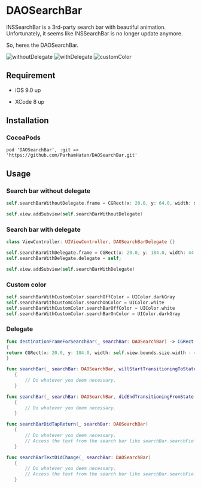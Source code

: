 # DAOSearchBar
INSSearchBar is a 3rd-party search bar with beautiful animation. Unfortunately, it seems like INSSearchBar is no longer update anymore.

So, heres the DAOSearchBar.

![withoutDelegate](https://media.giphy.com/media/3o6vXWksaIn9OFF78I/giphy.gif)
![withDelegate](https://media.giphy.com/media/NEquunOmZLUv6/giphy.gif)
![customColor](https://media.giphy.com/media/EGECl0ncJTUME/giphy.gif)

## Requirement ##
- iOS 9.0 up

- XCode 8 up

## Installation ##
### CocoaPods ###
```
pod 'DAOSearchBar', :git => 'https://github.com/ParhamHatan/DAOSearchBar.git'
```
## Usage ##
### Search bar without delegate ###
```swift
self.searchBarWithoutDelegate.frame = CGRect(x: 20.0, y: 64.0, width: self.view.bounds.width - 40.0, height: 34.0)

self.view.addSubview(self.searchBarWithoutDelegate)
```

### Search bar with delegate ###
```swift
class ViewController: UIViewController, DAOSearchBarDelegate {}
```

```swift
self.searchBarWithDelegate.frame = CGRect(x: 20.0, y: 184.0, width: 44.0, height: 34.0)
self.searchBarWithDelegate.delegate = self;

self.view.addSubview(self.searchBarWithDelegate)
```

### Custom color ###
```swift
self.searchBarWithCustomColor.searchOffColor = UIColor.darkGray
self.searchBarWithCustomColor.searchOnColor = UIColor.white
self.searchBarWithCustomColor.searchBarOffColor = UIColor.white
self.searchBarWithCustomColor.searchBarOnColor = UIColor.darkGray
```

### Delegate ###
```swift
func destinationFrameForSearchBar(_ searchBar: DAOSearchBar) -> CGRect
{
return CGRect(x: 20.0, y: 184.0, width: self.view.bounds.size.width - 40.0, height: 34.0)
}
```
 ```swift
 func searchBar(_ searchBar: DAOSearchBar, willStartTransitioningToState destinationState: DAOSearchBarState)
    {
        // Do whatever you deem necessary.
    }
 ```
 ```swift
 func searchBar(_ searchBar: DAOSearchBar, didEndTransitioningFromState previousState: DAOSearchBarState)
    {
        // Do whatever you deem necessary.
    }
 ```
 ```swift
 func searchBarDidTapReturn(_ searchBar: DAOSearchBar)
    {
        // Do whatever you deem necessary.
        // Access the text from the search bar like searchBar.searchField.text	
    }
 ```
 ```swift
 func searchBarTextDidChange(_ searchBar: DAOSearchBar)
    {
        // Do whatever you deem necessary.
        // Access the text from the search bar like searchBar.searchField.text
    }
 ```
